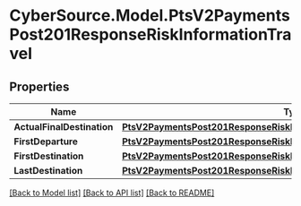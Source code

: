 # CyberSource.Model.PtsV2PaymentsPost201ResponseRiskInformationTravel
## Properties

Name | Type | Description | Notes
------------ | ------------- | ------------- | -------------
**ActualFinalDestination** | [**PtsV2PaymentsPost201ResponseRiskInformationTravelActualFinalDestination**](PtsV2PaymentsPost201ResponseRiskInformationTravelActualFinalDestination.md) |  | [optional] 
**FirstDeparture** | [**PtsV2PaymentsPost201ResponseRiskInformationTravelFirstDeparture**](PtsV2PaymentsPost201ResponseRiskInformationTravelFirstDeparture.md) |  | [optional] 
**FirstDestination** | [**PtsV2PaymentsPost201ResponseRiskInformationTravelFirstDestination**](PtsV2PaymentsPost201ResponseRiskInformationTravelFirstDestination.md) |  | [optional] 
**LastDestination** | [**PtsV2PaymentsPost201ResponseRiskInformationTravelLastDestination**](PtsV2PaymentsPost201ResponseRiskInformationTravelLastDestination.md) |  | [optional] 

[[Back to Model list]](../README.md#documentation-for-models) [[Back to API list]](../README.md#documentation-for-api-endpoints) [[Back to README]](../README.md)

